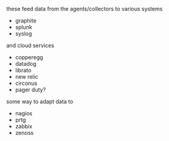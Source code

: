 these feed data from the agents/collectors to various systems
 - graphite
 - splunk
 - syslog

and cloud services
 - copperegg
 - datadog
 - librato
 - new relic
 - circonus
 - pager duty?

some way to adapt data to
 - nagios
 - prtg
 - zabbix
 - zenoss

